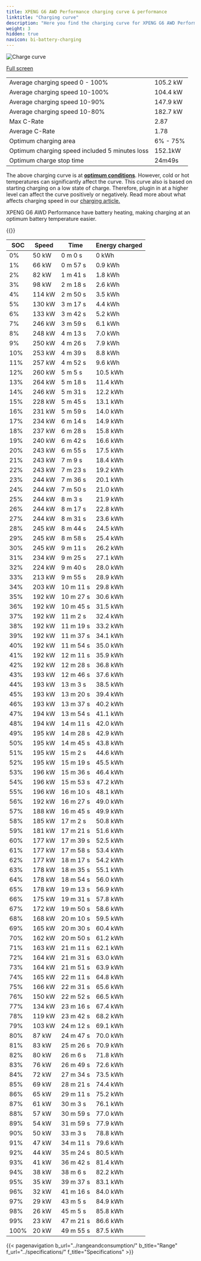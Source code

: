 ```yaml
---
title: XPENG G6 AWD Performance charging curve & performance
linktitle: "Charging curve"
description: "Here you find the charging curve for XPENG G6 AWD Performance."
weight: 3
hidden: true
navicon: bi-battery-charging
---
```

<!-- markdownlint-disable MD033 -->
<img src="/images/models/xpeng/g6/g6_awd_performance/chargingcurve.svg" alt="Charge curve" class="img-fluid">

[Full screen](/images/models/xpeng/g6/g6_awd_performance/chargingcurve.svg)


<table class="table table-striped border">
<tbody>
<tr>
<td>Average charging speed 0 - 100%</td><td>105.2 kW</td>
</tr>
<tr>
<td>Average charging speed 10-100%</td><td>104.4 kW</td>
</tr>
<tr>
<td>Average charging speed 10-90%</td><td>147.9 kW</td>
</tr>
<tr>
<td>Average charging speed 10-80%</td><td>182.7 kW</td>
</tr>
<tr>
<td>Max C-Rate</td><td>2.87</td>
</tr>
<tr>
<td>Average C-Rate</td><td>1.78</td>
</tr>
<tr>
<td>Optimum charging area</td><td>6% - 75%</td>
</tr>
<tr>
<td>Optimum charging speed included 5 minutes loss</td><td>152.1kW</td>
</tr>
<tr>
<td>Optimum charge stop time</td><td>24m49s</td>
</tr>
</tbody>
</table>


The above charging curve is at **[optimum conditions](../../../../../technology/battery/charging/#temperature)**. However, cold or hot temperatures can significantly affect the curve. This curve also is based on starting charging on a low state of charge. Therefore, plugin in at a higher level can affect the curve positively or negatively. Read more about what affects charging speed in our [charging article.](../../../../../technology/battery/charging/)


XPENG G6 AWD Performance have battery heating, making charging at an optimum battery temperature easier.


{{<evkxdisplayaddarticle />}}
<table class="table table-striped border">
<thead>
<tr><th>SOC</th><th>Speed</th><th>Time</th><th>Energy charged</th></tr>
</thead>
<tbody>
<tr>
<td>0%</td><td>50 kW</td><td> 0 m 0 s </td><td>0 kWh </td>
</tr>
<tr>
<td>1%</td><td>66 kW</td><td> 0 m 57 s </td><td>0.9 kWh </td>
</tr>
<tr>
<td>2%</td><td>82 kW</td><td> 1 m 41 s </td><td>1.8 kWh </td>
</tr>
<tr>
<td>3%</td><td>98 kW</td><td> 2 m 18 s </td><td>2.6 kWh </td>
</tr>
<tr>
<td>4%</td><td>114 kW</td><td> 2 m 50 s </td><td>3.5 kWh </td>
</tr>
<tr>
<td>5%</td><td>130 kW</td><td> 3 m 17 s </td><td>4.4 kWh </td>
</tr>
<tr>
<td>6%</td><td>133 kW</td><td> 3 m 42 s </td><td>5.2 kWh </td>
</tr>
<tr>
<td>7%</td><td>246 kW</td><td> 3 m 59 s </td><td>6.1 kWh </td>
</tr>
<tr>
<td>8%</td><td>248 kW</td><td> 4 m 13 s </td><td>7.0 kWh </td>
</tr>
<tr>
<td>9%</td><td>250 kW</td><td> 4 m 26 s </td><td>7.9 kWh </td>
</tr>
<tr>
<td>10%</td><td>253 kW</td><td> 4 m 39 s </td><td>8.8 kWh </td>
</tr>
<tr>
<td>11%</td><td>257 kW</td><td> 4 m 52 s </td><td>9.6 kWh </td>
</tr>
<tr>
<td>12%</td><td>260 kW</td><td> 5 m 5 s </td><td>10.5 kWh </td>
</tr>
<tr>
<td>13%</td><td>264 kW</td><td> 5 m 18 s </td><td>11.4 kWh </td>
</tr>
<tr>
<td>14%</td><td>246 kW</td><td> 5 m 31 s </td><td>12.2 kWh </td>
</tr>
<tr>
<td>15%</td><td>228 kW</td><td> 5 m 45 s </td><td>13.1 kWh </td>
</tr>
<tr>
<td>16%</td><td>231 kW</td><td> 5 m 59 s </td><td>14.0 kWh </td>
</tr>
<tr>
<td>17%</td><td>234 kW</td><td> 6 m 14 s </td><td>14.9 kWh </td>
</tr>
<tr>
<td>18%</td><td>237 kW</td><td> 6 m 28 s </td><td>15.8 kWh </td>
</tr>
<tr>
<td>19%</td><td>240 kW</td><td> 6 m 42 s </td><td>16.6 kWh </td>
</tr>
<tr>
<td>20%</td><td>243 kW</td><td> 6 m 55 s </td><td>17.5 kWh </td>
</tr>
<tr>
<td>21%</td><td>243 kW</td><td> 7 m 9 s </td><td>18.4 kWh </td>
</tr>
<tr>
<td>22%</td><td>243 kW</td><td> 7 m 23 s </td><td>19.2 kWh </td>
</tr>
<tr>
<td>23%</td><td>244 kW</td><td> 7 m 36 s </td><td>20.1 kWh </td>
</tr>
<tr>
<td>24%</td><td>244 kW</td><td> 7 m 50 s </td><td>21.0 kWh </td>
</tr>
<tr>
<td>25%</td><td>244 kW</td><td> 8 m 3 s </td><td>21.9 kWh </td>
</tr>
<tr>
<td>26%</td><td>244 kW</td><td> 8 m 17 s </td><td>22.8 kWh </td>
</tr>
<tr>
<td>27%</td><td>244 kW</td><td> 8 m 31 s </td><td>23.6 kWh </td>
</tr>
<tr>
<td>28%</td><td>245 kW</td><td> 8 m 44 s </td><td>24.5 kWh </td>
</tr>
<tr>
<td>29%</td><td>245 kW</td><td> 8 m 58 s </td><td>25.4 kWh </td>
</tr>
<tr>
<td>30%</td><td>245 kW</td><td> 9 m 11 s </td><td>26.2 kWh </td>
</tr>
<tr>
<td>31%</td><td>234 kW</td><td> 9 m 25 s </td><td>27.1 kWh </td>
</tr>
<tr>
<td>32%</td><td>224 kW</td><td> 9 m 40 s </td><td>28.0 kWh </td>
</tr>
<tr>
<td>33%</td><td>213 kW</td><td> 9 m 55 s </td><td>28.9 kWh </td>
</tr>
<tr>
<td>34%</td><td>203 kW</td><td> 10 m 11 s </td><td>29.8 kWh </td>
</tr>
<tr>
<td>35%</td><td>192 kW</td><td> 10 m 27 s </td><td>30.6 kWh </td>
</tr>
<tr>
<td>36%</td><td>192 kW</td><td> 10 m 45 s </td><td>31.5 kWh </td>
</tr>
<tr>
<td>37%</td><td>192 kW</td><td> 11 m 2 s </td><td>32.4 kWh </td>
</tr>
<tr>
<td>38%</td><td>192 kW</td><td> 11 m 19 s </td><td>33.2 kWh </td>
</tr>
<tr>
<td>39%</td><td>192 kW</td><td> 11 m 37 s </td><td>34.1 kWh </td>
</tr>
<tr>
<td>40%</td><td>192 kW</td><td> 11 m 54 s </td><td>35.0 kWh </td>
</tr>
<tr>
<td>41%</td><td>192 kW</td><td> 12 m 11 s </td><td>35.9 kWh </td>
</tr>
<tr>
<td>42%</td><td>192 kW</td><td> 12 m 28 s </td><td>36.8 kWh </td>
</tr>
<tr>
<td>43%</td><td>193 kW</td><td> 12 m 46 s </td><td>37.6 kWh </td>
</tr>
<tr>
<td>44%</td><td>193 kW</td><td> 13 m 3 s </td><td>38.5 kWh </td>
</tr>
<tr>
<td>45%</td><td>193 kW</td><td> 13 m 20 s </td><td>39.4 kWh </td>
</tr>
<tr>
<td>46%</td><td>193 kW</td><td> 13 m 37 s </td><td>40.2 kWh </td>
</tr>
<tr>
<td>47%</td><td>194 kW</td><td> 13 m 54 s </td><td>41.1 kWh </td>
</tr>
<tr>
<td>48%</td><td>194 kW</td><td> 14 m 11 s </td><td>42.0 kWh </td>
</tr>
<tr>
<td>49%</td><td>195 kW</td><td> 14 m 28 s </td><td>42.9 kWh </td>
</tr>
<tr>
<td>50%</td><td>195 kW</td><td> 14 m 45 s </td><td>43.8 kWh </td>
</tr>
<tr>
<td>51%</td><td>195 kW</td><td> 15 m 2 s </td><td>44.6 kWh </td>
</tr>
<tr>
<td>52%</td><td>195 kW</td><td> 15 m 19 s </td><td>45.5 kWh </td>
</tr>
<tr>
<td>53%</td><td>196 kW</td><td> 15 m 36 s </td><td>46.4 kWh </td>
</tr>
<tr>
<td>54%</td><td>196 kW</td><td> 15 m 53 s </td><td>47.2 kWh </td>
</tr>
<tr>
<td>55%</td><td>196 kW</td><td> 16 m 10 s </td><td>48.1 kWh </td>
</tr>
<tr>
<td>56%</td><td>192 kW</td><td> 16 m 27 s </td><td>49.0 kWh </td>
</tr>
<tr>
<td>57%</td><td>188 kW</td><td> 16 m 45 s </td><td>49.9 kWh </td>
</tr>
<tr>
<td>58%</td><td>185 kW</td><td> 17 m 2 s </td><td>50.8 kWh </td>
</tr>
<tr>
<td>59%</td><td>181 kW</td><td> 17 m 21 s </td><td>51.6 kWh </td>
</tr>
<tr>
<td>60%</td><td>177 kW</td><td> 17 m 39 s </td><td>52.5 kWh </td>
</tr>
<tr>
<td>61%</td><td>177 kW</td><td> 17 m 58 s </td><td>53.4 kWh </td>
</tr>
<tr>
<td>62%</td><td>177 kW</td><td> 18 m 17 s </td><td>54.2 kWh </td>
</tr>
<tr>
<td>63%</td><td>178 kW</td><td> 18 m 35 s </td><td>55.1 kWh </td>
</tr>
<tr>
<td>64%</td><td>178 kW</td><td> 18 m 54 s </td><td>56.0 kWh </td>
</tr>
<tr>
<td>65%</td><td>178 kW</td><td> 19 m 13 s </td><td>56.9 kWh </td>
</tr>
<tr>
<td>66%</td><td>175 kW</td><td> 19 m 31 s </td><td>57.8 kWh </td>
</tr>
<tr>
<td>67%</td><td>172 kW</td><td> 19 m 50 s </td><td>58.6 kWh </td>
</tr>
<tr>
<td>68%</td><td>168 kW</td><td> 20 m 10 s </td><td>59.5 kWh </td>
</tr>
<tr>
<td>69%</td><td>165 kW</td><td> 20 m 30 s </td><td>60.4 kWh </td>
</tr>
<tr>
<td>70%</td><td>162 kW</td><td> 20 m 50 s </td><td>61.2 kWh </td>
</tr>
<tr>
<td>71%</td><td>163 kW</td><td> 21 m 11 s </td><td>62.1 kWh </td>
</tr>
<tr>
<td>72%</td><td>164 kW</td><td> 21 m 31 s </td><td>63.0 kWh </td>
</tr>
<tr>
<td>73%</td><td>164 kW</td><td> 21 m 51 s </td><td>63.9 kWh </td>
</tr>
<tr>
<td>74%</td><td>165 kW</td><td> 22 m 11 s </td><td>64.8 kWh </td>
</tr>
<tr>
<td>75%</td><td>166 kW</td><td> 22 m 31 s </td><td>65.6 kWh </td>
</tr>
<tr>
<td>76%</td><td>150 kW</td><td> 22 m 52 s </td><td>66.5 kWh </td>
</tr>
<tr>
<td>77%</td><td>134 kW</td><td> 23 m 16 s </td><td>67.4 kWh </td>
</tr>
<tr>
<td>78%</td><td>119 kW</td><td> 23 m 42 s </td><td>68.2 kWh </td>
</tr>
<tr>
<td>79%</td><td>103 kW</td><td> 24 m 12 s </td><td>69.1 kWh </td>
</tr>
<tr>
<td>80%</td><td>87 kW</td><td> 24 m 47 s </td><td>70.0 kWh </td>
</tr>
<tr>
<td>81%</td><td>83 kW</td><td> 25 m 26 s </td><td>70.9 kWh </td>
</tr>
<tr>
<td>82%</td><td>80 kW</td><td> 26 m 6 s </td><td>71.8 kWh </td>
</tr>
<tr>
<td>83%</td><td>76 kW</td><td> 26 m 49 s </td><td>72.6 kWh </td>
</tr>
<tr>
<td>84%</td><td>72 kW</td><td> 27 m 34 s </td><td>73.5 kWh </td>
</tr>
<tr>
<td>85%</td><td>69 kW</td><td> 28 m 21 s </td><td>74.4 kWh </td>
</tr>
<tr>
<td>86%</td><td>65 kW</td><td> 29 m 11 s </td><td>75.2 kWh </td>
</tr>
<tr>
<td>87%</td><td>61 kW</td><td> 30 m 3 s </td><td>76.1 kWh </td>
</tr>
<tr>
<td>88%</td><td>57 kW</td><td> 30 m 59 s </td><td>77.0 kWh </td>
</tr>
<tr>
<td>89%</td><td>54 kW</td><td> 31 m 59 s </td><td>77.9 kWh </td>
</tr>
<tr>
<td>90%</td><td>50 kW</td><td> 33 m 3 s </td><td>78.8 kWh </td>
</tr>
<tr>
<td>91%</td><td>47 kW</td><td> 34 m 11 s </td><td>79.6 kWh </td>
</tr>
<tr>
<td>92%</td><td>44 kW</td><td> 35 m 24 s </td><td>80.5 kWh </td>
</tr>
<tr>
<td>93%</td><td>41 kW</td><td> 36 m 42 s </td><td>81.4 kWh </td>
</tr>
<tr>
<td>94%</td><td>38 kW</td><td> 38 m 6 s </td><td>82.2 kWh </td>
</tr>
<tr>
<td>95%</td><td>35 kW</td><td> 39 m 37 s </td><td>83.1 kWh </td>
</tr>
<tr>
<td>96%</td><td>32 kW</td><td> 41 m 16 s </td><td>84.0 kWh </td>
</tr>
<tr>
<td>97%</td><td>29 kW</td><td> 43 m 5 s </td><td>84.9 kWh </td>
</tr>
<tr>
<td>98%</td><td>26 kW</td><td> 45 m 5 s </td><td>85.8 kWh </td>
</tr>
<tr>
<td>99%</td><td>23 kW</td><td> 47 m 21 s </td><td>86.6 kWh </td>
</tr>
<tr>
<td>100%</td><td>20 kW</td><td> 49 m 55 s </td><td>87.5 kWh </td>
</tr>
</tbody>
</table>


{{< pagenavigation b_url="../rangeandconsumption/" b_title="Range" f_url="../specifications/" f_title="Specifications" >}}

